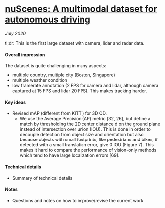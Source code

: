 # [nuScenes: A multimodal dataset for autonomous driving](https://arxiv.org/abs/1903.11027)

_July 2020_

tl;dr: This is the first large dataset with camera, lidar and radar data.

#### Overall impression
The dataset is quite challenging in many aspects:

- multiple country, multiple city (Boston, Singapore)
- multiple weather condition
- low framerate annotation (2 FPS for camera and lidar, although camera captured at 15 FPS and lidar 20 FPS). This makes tracking harder.

#### Key ideas
- Revised mAP (different from KITTI) for 3D OD. 
	- We use the Average Precision (AP) metric [32, 26], but define a match by thresholding the 2D center distance d on the ground plane instead of intersection over union (IOU). This is done in order to decouple detection from object size and orientation but also because objects with small footprints, like pedestrians and bikes, if detected with a small translation error, give 0 IOU (Figure 7). This makes it hard to compare the performance of vision-only methods which tend to have large localization errors [69].

#### Technical details
- Summary of technical details

#### Notes
- Questions and notes on how to improve/revise the current work  

